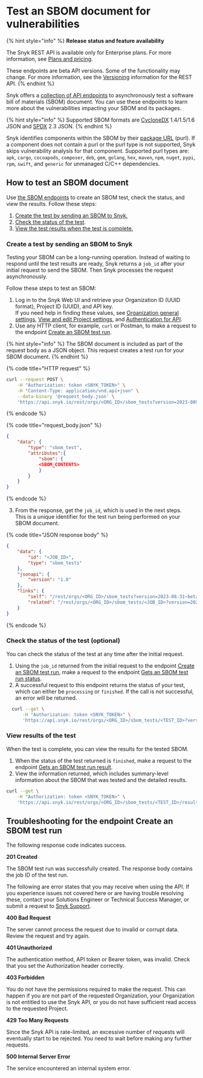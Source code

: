 # Test an SBOM document for vulnerabilities

{% hint style="info" %}
**Release status and feature availability**

The Snyk REST API is available only for Enterprise plans. For more information, see [Plans and pricing](https://snyk.io/plans).

These endpoints are beta API versions. Some of the functionality may change. For more information, see the [Versioning](../rest-api/about-the-rest-api.md#versioning) information for the REST API.
{% endhint %}

Snyk offers a [collection of API endpoints](https://apidocs.snyk.io/?version=2024-09-03%7Ebeta#post-/orgs/-org_id-/sbom_tests) to asynchronously test a software bill of materials (SBOM) document. You can use these endpoints to learn more about the vulnerabilities impacting your SBOM and its packages.

{% hint style="info" %}
Supported SBOM formats are [CycloneDX](https://cyclonedx.org/) 1.4/1.5/1.6 JSON and [SPDX](https://spdx.dev/) 2.3 JSON.
{% endhint %}

Snyk identifies components within the SBOM by their [package URL](https://github.com/package-url/purl-spec) (purl). If a component does not contain a purl or the purl type is not supported, Snyk skips vulnerability analysis for that component. Supported purl types are: `apk`, `cargo`, `cocoapods`, `composer`, `deb`, `gem`, `golang`, `hex`, `maven`, `npm`, `nuget`, `pypi`, `rpm`, `swift`, and `generic` for unmanaged C/C++ dependencies.

## How to test an SBOM document

Use [the SBOM endpoints](https://apidocs.snyk.io/?version=2024-09-03%7Ebeta#post-/orgs/-org_id-/sbom_tests) to create an SBOM test, check the status, and view the results. Follow these steps:

1. [Create the test by sending an SBOM to Snyk.](rest-api-endpoint-test-an-sbom-document-for-vulnerabilities.md#create-a-test-by-sending-an-sbom-to-snyk)
2. [Check the status of the test](rest-api-endpoint-test-an-sbom-document-for-vulnerabilities.md#check-the-status-of-the-test-optional).
3. [View the test results when the test is complete.](rest-api-endpoint-test-an-sbom-document-for-vulnerabilities.md#view-results-of-the-test)

### Create a test by sending an SBOM to Snyk

Testing your SBOM can be a long-running operation. Instead of waiting to respond until the test results are ready, Snyk returns a `job_id` after your initial request to send the SBOM. Then Snyk processes the request asynchronously.

Follow these steps to test an SBOM:

1. Log in to the Snyk Web UI and retrieve your Organization ID (UUID format), Project ID (UUID), and API key.\
   If you need help in finding these values, see [Organization general settings](../../snyk-admin/groups-and-organizations/organizations/organization-general-settings.md), [View and edit Project settings](../../snyk-admin/snyk-projects/view-and-edit-project-settings.md), and [Authentication for API](../rest-api/authentication-for-api/).
2. Use any HTTP client, for example, `curl` or Postman, to make a request to the endpoint [Create an SBOM test run](https://apidocs.snyk.io/?version=2024-09-03%7Ebeta#post-/orgs/-org_id-/sbom_tests).

{% hint style="info" %}
The SBOM document is included as part of the request body as a JSON object. This request creates a test run for your SBOM document.
{% endhint %}

{% code title="HTTP request" %}
```bash
curl --request POST \
    -H "Authorization: token <SNYK_TOKEN>" \
    -H "Content-Type: application/vnd.api+json" \
    --data-binary '@request_body.json' \
    'https://api.snyk.io/rest/orgs/<ORG_ID>/sbom_tests?version=2023-089-03~beta'
```
{% endcode %}

{% code title="request_body.json" %}
```json
{
    "data": {
        "type": "sbom_test",
        "attributes":{ 
            "sbom": {
            <SBOM_CONTENTS>
            }
        }
    }
}
```
{% endcode %}

3. From the response, get the `job_id`, which is used in the next steps.\
   This is a unique identifier for the test run being performed on your SBOM document.

{% code title="JSON response body" %}
```json
{
    "data": {
        "id": "<JOB_ID>",
        "type": "sbom_tests"
    },
    "jsonapi": {
        "version": "1.0"
    },
    "links": {
        "self": "/rest/orgs/<ORG_ID>/sbom_tests?version=2023-08-31~beta",
        "related": "/rest/orgs/<ORG_ID>/sbom_tests/<JOB_ID>?version=2023-08-31~beta"
    }
}
```
{% endcode %}

### Check the status of the test (optional)

You can check the status of the test at any time after the initial request.

1. Using the `job_id` returned from the initial request to the endpoint [Create an SBOM test run](https://apidocs.snyk.io/?version=2024-09-03%7Ebeta#post-/orgs/-org_id-/sbom_tests), make a request to the endpoint [Gets an SBOM test run status](https://apidocs.snyk.io/?version=2024-09-03%7Ebeta#get-/orgs/-org_id-/sbom_tests/-job_id-).
2. A successful request to this endpoint returns the status of your test, which can either be `processing` or `finished`. If the call is not successful, an error will be returned.

```bash
  curl --get \
      -H "Authorization: token <SNYK_TOKEN>" \
      'https://api.snyk.io/rest/orgs/<ORG_ID>/sbom_tests/<TEST_ID>?version=2024-09-03~beta'
```

### View results of the test

When the test is complete, you can view the results for the tested SBOM.

1. When the status of the test returned is `finished`, make a request to the endpoint [Gets an SBOM test run result](https://apidocs.snyk.io/?version=2024-09-03%7Ebeta#get-/orgs/-org_id-/sbom_tests/-job_id-/results).
2. View the information returned, which includes summary-level information about the SBOM that was tested and the detailed results.

```bash
curl --get \
    -H "Authorization: token <SNYK_TOKEN>" \
    'https://api.snyk.io/rest/orgs/<ORG_ID>/sbom_tests/<TEST_ID>/results?version=2023-08-31~beta'
```

## Troubleshooting for the endpoint Create an SBOM test run

The following response code indicates success.

**201 Created**

The SBOM test run was successfully created. The response body contains the job ID of the test run.

The following are error states that you may receive when using the API. If you experience issues not covered here or are having trouble resolving these, contact your Solutions Engineer or Technical Success Manager, or submit a request to [Snyk Support](https://support.snyk.io).

**400 Bad Request**

The server cannot process the request due to invalid or corrupt data. Review the request and try again.

**401 Unauthorized**

The authentication method, API token or Bearer token, was invalid. Check that you set the Authorization header correctly.

**403 Forbidden**

You do not have the permissions required to make the request. This can happen if you are not part of the requested Organization, your Organization is not entitled to use the Snyk API, or you do not have sufficient read access to the requested Project.

**429 Too Many Requests**

Since the Snyk API is rate-limited, an excessive number of requests will eventually start to be rejected. You need to wait before making any further requests.

**500 Internal Server Error**

The service encountered an internal system error.
